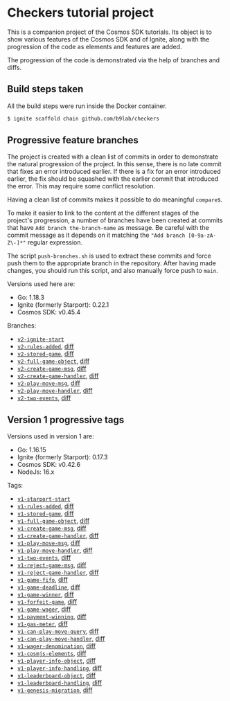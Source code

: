 # Checkers tutorial project

This is a companion project of the Cosmos SDK tutorials. Its object is to show various features of the Cosmos SDK and of Ignite, along with the progression of the code as elements and features are added.

The progression of the code is demonstrated via the help of branches and diffs.

## Build steps taken

All the build steps were run inside the Docker container.

```sh
$ ignite scaffold chain github.com/b9lab/checkers
```

## Progressive feature branches

The project is created with a clean list of commits in order to demonstrate the natural progression of the project. In this sense, there is no late commit that fixes an error introduced earlier. If there is a fix for an error introduced earlier, the fix should be squashed with the earlier commit that introduced the error. This may require some conflict resolution.

Having a clean list of commits makes it possible to do meaningful `compare`s.

To make it easier to link to the content at the different stages of the project's progression, a number of branches have been created at commits that have `Add branch the-branch-name` as message. Be careful with the commit message as it depends on it matching the `"Add branch [0-9a-zA-Z\-]*"` regular expression.

The script `push-branches.sh` is used to extract these commits and force push them to the appropriate branch in the repository. After having made changes, you should run this script, and also manually force push to `main`.

Versions used here are:

* Go: 1.18.3
* Ignite (formerly Starport): 0.22.1
* Cosmos SDK: v0.45.4

Branches:

* [`v2-ignite-start`](../../tree/v2-ignite-start)
* [`v2-rules-added`](../../tree/v2-rules-added), [diff](../../compare/v2-ignite-start..v2-rules-added)
* [`v2-stored-game`](../../tree/v2-stored-game), [diff](../../compare/v2-rules-added..v2-stored-game)
* [`v2-full-game-object`](../../tree/v2-full-game-object), [diff](../../compare/v2-stored-game..v2-full-game-object)
* [`v2-create-game-msg`](../../tree/v2-create-game-msg), [diff](../../compare/v2-full-game-object..v2-create-game-msg)
* [`v2-create-game-handler`](../../tree/v2-create-game-handler), [diff](../../compare/v2-create-game-msg..v2-create-game-handler)
* [`v2-play-move-msg`](../../tree/v2-play-move-msg), [diff](../../compare/v2-create-game-handler..v2-play-move-msg)
* [`v2-play-move-handler`](../../tree/v2-play-move-handler), [diff](../../compare/v2-play-move-msg..v2-play-move-handler)
* [`v2-two-events`](../../tree/v2-two-events), [diff](../../compare/v2-play-move-handler..v2-two-events)

## Version 1 progressive tags

Versions used in version 1 are:

* Go: 1.16.15
* Ignite (formerly Starport): 0.17.3
* Cosmos SDK: v0.42.6
* NodeJs: 16.x

Tags:

* [`v1-starport-start`](../../tree/v1-starport-start)
* [`v1-rules-added`](../../tree/v1-rules-added), [diff](../../compare/v1-starport-start..v1-rules-added)
* [`v1-stored-game`](../../tree/v1-stored-game), [diff](../../compare/v1-rules-added..v1-stored-game)
* [`v1-full-game-object`](../../tree/v1-full-game-object), [diff](../../compare/v1-stored-game..v1-full-game-object)
* [`v1-create-game-msg`](../../tree/v1-create-game-msg), [diff](../../compare/v1-full-game-object..v1-create-game-msg)
* [`v1-create-game-handler`](../../tree/v1-create-game-handler), [diff](../../compare/v1-create-game-msg..v1-create-game-handler)
* [`v1-play-move-msg`](../../tree/v1-play-move-msg), [diff](../../compare/v1-create-game-handler..v1-play-move-msg)
* [`v1-play-move-handler`](../../tree/v1-play-move-handler), [diff](../../compare/v1-play-move-msg..v1-play-move-handler)
* [`v1-two-events`](../../tree/v1-two-events), [diff](../../compare/v1-play-move-handler..v1-two-events)
* [`v1-reject-game-msg`](../../tree/v1-reject-game-msg), [diff](../../compare/v1-two-events..v1-reject-game-msg)
* [`v1-reject-game-handler`](../../tree/v1-reject-game-handler), [diff](../../compare/v1-reject-game-msg..v1-reject-game-handler)
* [`v1-game-fifo`](../../tree/v1-game-fifo), [diff](../../compare/v1-reject-game-handler..v1-game-fifo)
* [`v1-game-deadline`](../../tree/v1-game-deadline), [diff](../../compare/v1-game-fifo..v1-game-deadline)
* [`v1-game-winner`](../../tree/v1-game-winner), [diff](../../compare/v1-game-deadline..v1-game-winner)
* [`v1-forfeit-game`](../../tree/v1-forfeit-game), [diff](../../compare/v1-game-winner..v1-forfeit-game)
* [`v1-game-wager`](../../tree/v1-game-wager), [diff](../../compare/v1-forfeit-game..v1-game-wager)
* [`v1-payment-winning`](../../tree/v1-payment-winning), [diff](../../compare/v1-game-wager..v1-payment-winning)
* [`v1-gas-meter`](../../tree/v1-gas-meter), [diff](../../compare/v1-payment-winning..v1-gas-meter)
* [`v1-can-play-move-query`](../../tree/v1-can-play-move-query), [diff](../../compare/v1-gas-meter..v1-can-play-move-query)
* [`v1-can-play-move-handler`](../../tree/v1-can-play-move-handler), [diff](../../compare/v1-can-play-move-query..v1-can-play-move-handler)
* [`v1-wager-denomination`](../../tree/v1-wager-denomination), [diff](../../compare/v1-can-play-move-handler..v1-wager-denomination)
* [`v1-cosmjs-elements`](../../tree/v1-cosmjs-elements), [diff](../../compare/v1-wager-denomination..v1-cosmjs-elements)
* [`v1-player-info-object`](../../tree/v1-player-info-object), [diff](../../compare/v1-cosmjs-elements..v1-player-info-object)
* [`v1-player-info-handling`](../../tree/v1-player-info-handling), [diff](../../compare/v1-player-info-object..v1-player-info-handling)
* [`v1-leaderboard-object`](../../tree/v1-leaderboard-object), [diff](../../compare/v1-player-info-handling..v1-leaderboard-object)
* [`v1-leaderboard-handling`](../../tree/v1-leaderboard-handling), [diff](../../compare/v1-leaderboard-object..v1-leaderboard-handling)
* [`v1-genesis-migration`](../../tree/v1-genesis-migration), [diff](../../compare/v1-leaderboard-handling..v1-genesis-migration)
